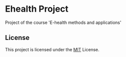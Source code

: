 # Ehealth Project
Project of the course 'E-health methods and applications'
## License
This project is licensed under the [MIT](LICENSE) License.
